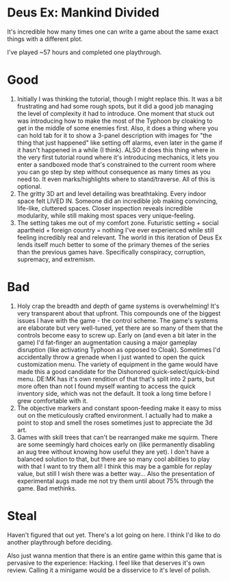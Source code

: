 # Deus Ex: Mankind Divided

It's incredible how many times one can write a game about the same exact things with a different plot.

I've played ~57 hours and completed one playthrough.

# Good
1. Initially I was thinking the tutorial, though I might replace this. It was a bit frustrating and had some rough spots, but it did a good job managing the level of complexity it had to introduce. One moment that stuck out was introducing how to make the most of the Typhoon by cloaking to get in the middle of some enemies first. Also, it does a thing where you can hold tab for it to show a 3-panel description with images for "the thing that just happened" like setting off alarms, even later in the game if it hasn't happened in a while (I think). ALSO it does this thing where in the very first tutorial round where it's introducing mechanics, it lets you enter a sandboxed mode that's constrained to the current room where you can go step by step without consequence as many times as you need to. It even marks/highlights where to stand/traverse. All of this is optional.
2. The gritty 3D art and level detailing was breathtaking. Every indoor space felt LIVED IN. Someone did an incredible job making convincing, life-like, cluttered spaces. Closer inspection reveals incredible modularity, while still making most spaces very unique-feeling.
3. The setting takes me out of my comfort zone. Futuristic setting + social apartheid + foreign country = nothing I've ever experienced while still feeling incredibly real and relevant. The world in this iteration of Deus Ex lends itself much better to some of the primary themes of the series than the previous games have. Specifically conspiracy, corruption, supremacy, and extremism.

# Bad
1. Holy crap the breadth and depth of game systems is overwhelming! It's very transparent about that upfront. This compounds one of the biggest issues I have with the game - the control scheme. The game's systems are elaborate but very well-tuned, yet there are so many of them that the controls become easy to screw up. Early on (and even a bit later in the game) I'd fat-finger an augmentation causing a major gameplay disruption (like activating Typhoon as opposed to Cloak). Sometimes I'd accidentally throw a grenade when I just wanted to open the quick customization menu. The variety of equipment in the game would have made this a good candidate for the Dishonored quick-select/quick-bind menu. DE:MK has it's own rendition of that that's split into 2 parts, but more often than not I found myself wanting to access the quick inventory side, which was not the default. It took a long time before I grew comfortable with it.
2. The objective markers and constant spoon-feeding make it easy to miss out on the meticulously crafted environment. I actually had to make a point to stop and smell the roses sometimes just to appreciate the 3d art.
3. Games with skill trees that can't be rearranged make me squirm. There are some seemingly hard choices early on (like permanently disabling an aug tree without knowing how useful they are yet). I don't have a balanced solution to that, but there are so many cool abilities to play with that I want to try them all! I think this may be a gamble for replay value, but still I wish there was a better way... Also the presentation of experimental augs made me not try them until about 75% through the game. Bad methinks.

# Steal

Haven't figured that out yet. There's a lot going on here. I think I'd like to do another playthrough before deciding.

Also just wanna mention that there is an entire game within this game that is pervasive to the experience: Hacking. I feel like that deserves it's own review. Calling it a minigame would be a disservice to it's level of polish.
